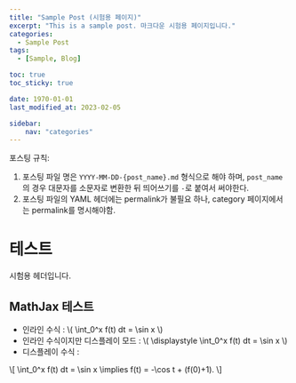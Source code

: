 ```yaml
---
title: "Sample Post (시험용 페이지)"                                 
excerpt: "This is a sample post. 마크다운 시험용 페이지입니다."       
categories:                                                          
  - Sample Post
tags:                                                              
  - [Sample, Blog]

toc: true
toc_sticky: true

date: 1970-01-01
last_modified_at: 2023-02-05

sidebar:
    nav: "categories"
---
```


포스팅 규칙:

1. 포스팅 파일 명은 `YYYY-MM-DD-{post_name}.md` 형식으로 해야 하며, `post_name`의 경우 대문자를 소문자로 변환한 뒤 띄어쓰기를 `-`로 붙여서 써야한다. 
2. 포스팅 파일의 YAML 헤더에는 permalink가 불필요 하나, category 페이지에서는 permalink를 명시해야함. 


# 테스트

시험용 헤더입니다. 

## MathJax 테스트

- 인라인 수식 : \\( \int_0^x f(t) dt = \sin x \\)
- 인라인 수식이지만 디스플레이 모드 : \\( \displaystyle \int_0^x f(t) dt = \sin x \\)
- 디스플레이 수식 : 

\\[
    \int_0^x f(t) dt = \sin x \implies f(t) = -\cos t + (f(0)+1).
    \\]

## 
